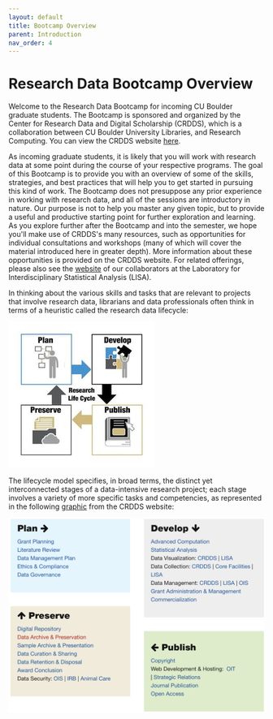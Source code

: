 ```yaml
---
layout: default
title: Bootcamp Overview
parent: Introduction
nav_order: 4
---
```

# Research Data Bootcamp Overview

Welcome to the Research Data Bootcamp for incoming CU Boulder graduate students. The Bootcamp is sponsored and organized by the Center for Research Data and Digital Scholarship (CRDDS), which is a collaboration between CU Boulder University Libraries, and Research Computing. You can view the CRDDS website [here](https://www.colorado.edu/crdds/).

As incoming graduate students, it is likely that you will work with research data at some point during the course of your respective programs. The goal of this Bootcamp is to provide you with an overview of some of the skills, strategies, and best practices that will help you to get started in pursuing this kind of work. The Bootcamp does not presuppose any prior experience in working with research data, and all of the sessions are introductory in nature. Our purpose is not to help you master any given topic, but to provide a useful and productive starting point for further exploration and learning. As you explore further after the Bootcamp and into the semester, we hope you'll make use of CRDDS's many resources, such as opportunities for individual consultations and workshops (many of which will cover the material introduced here in greater depth). More information about these opportunities is provided on the CRDDS website. For related offerings, please also see the [website](https://www.colorado.edu/lab/lisa/) of our collaborators at the Laboratory for Interdisciplinary Statistical Analysis (LISA).

In thinking about the various skills and tasks that are relevant to projects that involve research data, librarians and data professionals often think in terms of a heuristic called the research data lifecycle:

![Research Lifecycle](https://raw.githubusercontent.com/CU-Boulder-CRDDS/data_bootcamp/adds-finding-data-lesson/introduction/research_lifecycle.jpeg)

The lifecycle model specifies, in broad terms, the distinct yet interconnected stages of a data-intensive research project; each stage involves a variety of more specific tasks and competencies, as represented in the following [graphic](https://www.colorado.edu/crdds/what-we-do/research-lifecycle) from the CRDDS website:

![Research Lifecycle Tasks](https://raw.githubusercontent.com/CU-Boulder-CRDDS/data_bootcamp/adds-finding-data-lesson/introduction/research_lifecycle_tasks.png)
